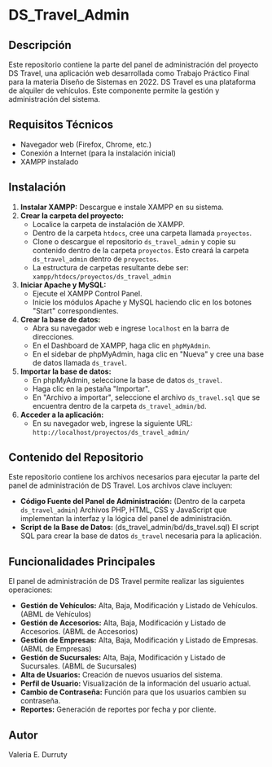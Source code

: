 #   DS_Travel_Admin

##   Descripción

Este repositorio contiene la parte del panel de administración del proyecto DS Travel, una aplicación web desarrollada como Trabajo Práctico Final para la materia Diseño de Sistemas en 2022. DS Travel es una plataforma de alquiler de vehículos. Este componente permite la gestión y administración del sistema.

##   Requisitos Técnicos

* Navegador web (Firefox, Chrome, etc.)
* Conexión a Internet (para la instalación inicial)
* XAMPP instalado

##   Instalación

1.  **Instalar XAMPP:** Descargue e instale XAMPP en su sistema.
2.  **Crear la carpeta del proyecto:**
    * Localice la carpeta de instalación de XAMPP.
    * Dentro de la carpeta `htdocs`, cree una carpeta llamada `proyectos`.
    * Clone o descargue el repositorio `ds_travel_admin` y copie su contenido dentro de la carpeta `proyectos`. Esto creará la carpeta `ds_travel_admin` dentro de `proyectos`.
    * La estructura de carpetas resultante debe ser: `xampp/htdocs/proyectos/ds_travel_admin`
3.  **Iniciar Apache y MySQL:**
    * Ejecute el XAMPP Control Panel.
    * Inicie los módulos Apache y MySQL haciendo clic en los botones "Start" correspondientes.
4.  **Crear la base de datos:**
    * Abra su navegador web e ingrese `localhost` en la barra de direcciones.
    * En el Dashboard de XAMPP, haga clic en `phpMyAdmin`.
    * En el sidebar de phpMyAdmin, haga clic en "Nueva" y cree una base de datos llamada `ds_travel`.
5.  **Importar la base de datos:**
    * En phpMyAdmin, seleccione la base de datos `ds_travel`.
    * Haga clic en la pestaña "Importar".
    * En "Archivo a importar", seleccione el archivo `ds_travel.sql` que se encuentra dentro de la carpeta `ds_travel_admin/bd`.
6.  **Acceder a la aplicación:**
    * En su navegador web, ingrese la siguiente URL: `http://localhost/proyectos/ds_travel_admin/`

##   Contenido del Repositorio

Este repositorio contiene los archivos necesarios para ejecutar la parte del panel de administración de DS Travel. Los archivos clave incluyen:

* **Código Fuente del Panel de Administración:** (Dentro de la carpeta `ds_travel_admin`) Archivos PHP, HTML, CSS y JavaScript que implementan la interfaz y la lógica del panel de administración.
* **Script de la Base de Datos:** (ds\_travel\_admin/bd/ds\_travel.sql) El script SQL para crear la base de datos `ds_travel` necesaria para la aplicación.

##   Funcionalidades Principales

El panel de administración de DS Travel permite realizar las siguientes operaciones:

* **Gestión de Vehículos:** Alta, Baja, Modificación y Listado de Vehículos. (ABML de Vehículos)
* **Gestión de Accesorios:** Alta, Baja, Modificación y Listado de Accesorios. (ABML de Accesorios)
* **Gestión de Empresas:** Alta, Baja, Modificación y Listado de Empresas. (ABML de Empresas)
* **Gestión de Sucursales:** Alta, Baja, Modificación y Listado de Sucursales. (ABML de Sucursales)
* **Alta de Usuarios:** Creación de nuevos usuarios del sistema.
* **Perfil de Usuario:** Visualización de la información del usuario actual.
* **Cambio de Contraseña:** Función para que los usuarios cambien su contraseña.
* **Reportes:** Generación de reportes por fecha y por cliente.

##   Autor

Valeria E. Durruty
